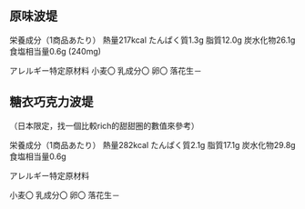 ## 原味波堤

栄養成分（1商品あたり）
熱量217kcal たんぱく質1.3g 脂質12.0g 炭水化物26.1g 食塩相当量0.6g (240mg)

アレルギー特定原材料
小麦〇 乳成分〇 卵〇 落花生－
## 糖衣巧克力波堤
（日本限定，找一個比較rich的甜甜圈的數值來參考）

栄養成分（1商品あたり）
熱量282kcal たんぱく質2.1g 脂質17.1g 炭水化物29.8g 食塩相当量0.6g

アレルギー特定原材料

小麦〇 乳成分〇 卵〇 落花生－